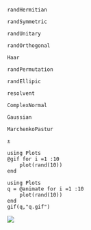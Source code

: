 ```@docs
randHermitian

randSymmetric

randUnitary

randOrthogonal

Haar

randPermutation

randEllipic

resolvent

ComplexNormal

Gaussian

MarchenkoPastur

±
```

```@example 
using Plots
@gif for i =1 :10
    plot(rand(10))
end
```

 
```@example 
using Plots
q = @animate for i =1 :10
    plot(rand(10))
end
gif(q,"q.gif")
```
![](q.gif)